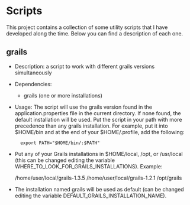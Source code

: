 # Scripts

This project contains a collection of some utility scripts that I have
developed along the time. Below you can find a description of each one.

grails
-------------

* Description: a script to work with different grails versions simultaneously
* Dependencies: 
  * grails (one or more installations)
* Usage:
  The script will use the grails version found in the application.properties file
  in the current directory. If none found, the default installation will be used.
  Put the script in your path with more precedence than any grails installation.
  For example, put it into $HOME/bin and at the end of your $HOME/.profile, add
  the following:

        export PATH="$HOME/bin/:$PATH"

* Put any of your Grails installations in $HOME/local, /opt, or /usr/local (this
  can be changed editing the variable WHERE_TO_LOOK_FOR_GRAILS_INSTALLATIONS). Example:

	/home/user/local/grails-1.3.5
	/home/user/local/grails-1.2.1
	/opt/grails

* The installation named grails will be used as default (can be changed editing
  the variable DEFAULT_GRAILS_INSTALLATION_NAME).
